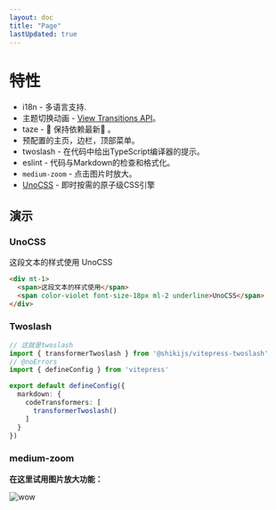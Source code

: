 ```yaml
---
layout: doc
title: "Page"
lastUpdated: true
---
```


# 特性

- i18n - 多语言支持.
- 主题切换动画 - [View Transitions API](https://developer.mozilla.org/en-US/docs/Web/API/View_Transitions_API)。
- taze - 🥦 保持依赖最新🥦 。
- 预配置的主页，边栏，顶部菜单。
- twoslash - 在代码中给出TypeScript编译器的提示。
- eslint - 代码与Markdown的检查和格式化。
- `medium-zoom` - 点击图片时放大。
- [UnoCSS](https://unocss.dev/) - 即时按需的原子级CSS引擎

## 演示

### UnoCSS

<div mt-1>
  <span>这段文本的样式使用</span>
  <span color-violet font-size-18px ml-2 underline>UnoCSS</span>
</div>

```html
<div mt-1>
  <span>这段文本的样式使用</span>
  <span color-violet font-size-18px ml-2 underline>UnoCSS</span>
</div>
```

### Twoslash

```ts twoslash
// 这就是twoslash
import { transformerTwoslash } from '@shikijs/vitepress-twoslash'
// @noErrors
import { defineConfig } from 'vitepress'

export default defineConfig({
  markdown: {
    codeTransformers: [
      transformerTwoslash()
    ]
  }
})
```

### medium-zoom

**在这里试用图片放大功能：**

![wow](/imgs/wow.jpg)

